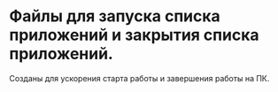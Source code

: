 # Файлы для запуска списка приложений и закрытия списка приложений.
Созданы для ускорения старта работы и завершения работы на ПК.
